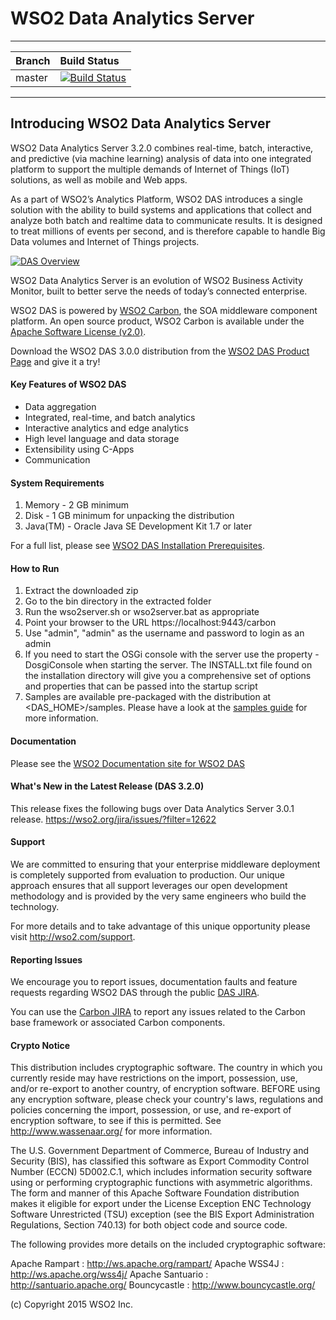 <!--
  ~  Copyright (c) 2016, WSO2 Inc. (http://wso2.com) All Rights Reserved.
  ~
  ~  WSO2 Inc. licenses this file to you under the Apache License,
  ~  Version 2.0 (the "License"); you may not use this file except
  ~  in compliance with the License.
  ~  You may obtain a copy of the License at
  ~
  ~    http://www.apache.org/licenses/LICENSE-2.0
  ~
  ~  Unless required by applicable law or agreed to in writing,
  ~  software distributed under the License is distributed on an
  ~  "AS IS" BASIS, WITHOUT WARRANTIES OR CONDITIONS OF ANY
  ~  KIND, either express or implied.  See the License for the
  ~  specific language governing permissions and limitations
  ~  under the License.
  -->

WSO2 Data Analytics Server
==========================

---

|  Branch | Build Status |
| :------------ |:-------------
| master      | [![Build Status](https://wso2.org/jenkins/job/product-das/badge/icon)](https://wso2.org/jenkins/job/product-das) |


---

## Introducing WSO2 Data Analytics Server ##

WSO2 Data Analytics Server 3.2.0 combines real-time, batch, interactive, and predictive (via machine learning) analysis of data into one integrated platform to support the multiple demands of Internet of Things (IoT) solutions, as well as mobile and Web apps.

As a part of WSO2’s Analytics Platform, WSO2 DAS introduces a single solution with the ability to build systems and applications that collect and analyze both batch and realtime data to communicate results. It is designed to treat millions of events per second, and is therefore capable to handle Big Data volumes and Internet of Things projects.


[![DAS Overview](http://b.content.wso2.com/sites/all/product-pages/images/das-overview.png)](http://wso2.com/products/data-analytics-server/#Capabilities)


WSO2 Data Analytics Server is an evolution of WSO2 Business Activity Monitor, built to better serve the needs of today’s connected enterprise.

WSO2 DAS is powered by [WSO2 Carbon](http://wso2.com/products/carbon/), the SOA middleware component platform. An open source product, WSO2 Carbon is available under the [Apache Software License (v2.0)](http://www.apache.org/licenses/LICENSE-2.0.html).

Download the WSO2 DAS 3.0.0 distribution from the [WSO2 DAS Product Page](http://wso2.com/products/data-analytics-server) and give it a try!


#### Key Features of WSO2 DAS ####


- Data aggregation
- Integrated, real-time, and batch analytics
- Interactive analytics and edge analytics
- High level language and data storage
- Extensibility using C-Apps
- Communication

#### System Requirements ####


1. Memory   - 2 GB minimum
2. Disk     - 1 GB minimum for unpacking the distribution
3. Java(TM) - Oracle Java SE Development Kit 1.7 or later

For a full list, please see [WSO2 DAS Installation Prerequisites](https://docs.wso2.com/display/DAS300/Installation+Prerequisites).


#### How to Run ####

1. Extract the downloaded zip
2. Go to the bin directory in the extracted folder
3. Run the wso2server.sh or wso2server.bat as appropriate
4. Point your browser to the URL https://localhost:9443/carbon
5. Use "admin", "admin" as the username and password to login as an admin
6. If you need to start the OSGi console with the server use the property -DosgiConsole when starting the server. The INSTALL.txt file found on the installation directory will give you a comprehensive set of options and properties that can be passed into the startup script
7. Samples are available pre-packaged with the distribution at \<DAS_HOME\>/samples. Please have a look at the [samples guide](https://docs.wso2.com/display/DAS300/Samples) for more information.


#### Documentation ####

Please see the [WSO2 Documentation site for WSO2 DAS](https://docs.wso2.com/display/DAS300/WSO2+Data+Analytics+Server+Documentation)


#### What's New in the Latest Release (DAS 3.2.0) ####

This release fixes the following bugs over Data Analytics Server 3.0.1 release.
https://wso2.org/jira/issues/?filter=12622

#### Support ####

We are committed to ensuring that your enterprise middleware deployment is completely supported from evaluation to production. Our unique approach ensures that all support leverages our open development methodology and is provided by the very same engineers who build the technology.

For more details and to take advantage of this unique opportunity please visit http://wso2.com/support.


#### Reporting Issues  ####

We encourage you to report issues, documentation faults and feature requests regarding WSO2 DAS through the public [DAS JIRA](https://wso2.org/jira/browse/DAS).

You can use the [Carbon JIRA](https://wso2.org/jira/browse/CARBON) to report any issues related to the Carbon base framework or associated Carbon components.


#### Crypto Notice ####

   This distribution includes cryptographic software.  The country in
   which you currently reside may have restrictions on the import,
   possession, use, and/or re-export to another country, of
   encryption software.  BEFORE using any encryption software, please
   check your country's laws, regulations and policies concerning the
   import, possession, or use, and re-export of encryption software, to
   see if this is permitted.  See <http://www.wassenaar.org/> for more
   information.

   The U.S. Government Department of Commerce, Bureau of Industry and
   Security (BIS), has classified this software as Export Commodity
   Control Number (ECCN) 5D002.C.1, which includes information security
   software using or performing cryptographic functions with asymmetric
   algorithms.  The form and manner of this Apache Software Foundation
   distribution makes it eligible for export under the License Exception
   ENC Technology Software Unrestricted (TSU) exception (see the BIS
   Export Administration Regulations, Section 740.13) for both object
   code and source code.

   The following provides more details on the included cryptographic
   software:

   Apache Rampart   : http://ws.apache.org/rampart/
   Apache WSS4J     : http://ws.apache.org/wss4j/
   Apache Santuario : http://santuario.apache.org/
   Bouncycastle     : http://www.bouncycastle.org/

(c) Copyright 2015 WSO2 Inc.
